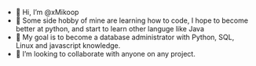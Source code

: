 - 👋 Hi, I’m @xMikoop
- 👀 Some side hobby of mine are learning how to code, I hope to become better at python, and start to learn other languge like Java
- 🌱 My goal is to become a database administrator with Python, SQL, Linux and javascript knowledge.
- 💞️ I’m looking to collaborate with anyone on any project.

<!---
Mikoop/Mikoop is a ✨ special ✨ repository because its `README.md` (this file) appears on your GitHub profile.
You can click the Preview link to take a look at your changes.
--->
